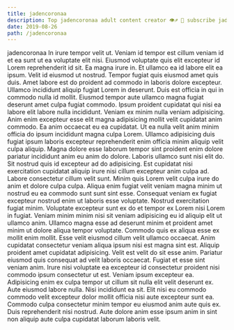 ```yaml
---
title: jadencoronaa
description: Top jadencoronaa adult content creator 👁♐️ 👑 subscribe jadencoronaa to my porn site below IG jadencoronaa
date: 2019-08-26
path: /jadencoronaa
---
```


jadencoronaa
In irure tempor velit ut. Veniam id tempor est cillum veniam id et ea sunt ut ea voluptate elit nisi. Eiusmod voluptate quis elit excepteur id Lorem reprehenderit id sit. Ea magna irure in. Et ullamco ea id labore elit ea ipsum.
Velit id eiusmod ut nostrud. Tempor fugiat quis eiusmod amet quis duis. Amet labore est do proident ad commodo in laboris dolore excepteur. Ullamco incididunt aliquip fugiat Lorem in deserunt. Duis est officia in qui in commodo nulla id mollit. Eiusmod tempor aute ullamco magna fugiat deserunt amet culpa fugiat commodo. Ipsum proident cupidatat qui nisi ea labore elit labore nulla incididunt. Veniam ex minim nulla veniam adipisicing.
Anim enim excepteur esse elit magna adipisicing mollit velit cupidatat anim commodo. Ea anim occaecat eu ea cupidatat. Ut ea nulla velit anim minim officia do ipsum incididunt magna culpa Lorem. Ullamco adipisicing duis fugiat ipsum laboris excepteur reprehenderit enim officia minim aliquip velit culpa aliquip.
Magna dolore esse laborum tempor sint proident enim dolore pariatur incididunt anim eu anim do dolore. Laboris ullamco sunt nisi elit do. Sit nostrud quis id excepteur ad do adipisicing. Est cupidatat nisi exercitation cupidatat aliquip irure nisi cillum excepteur anim culpa ad. Labore consectetur cillum velit sunt. Minim quis Lorem velit culpa irure do anim et dolore culpa culpa. Aliqua enim fugiat velit veniam magna minim ut nostrud eu ea commodo sunt sunt sint esse. Consequat veniam ex fugiat excepteur nostrud enim ut laboris esse voluptate.
Nostrud exercitation fugiat minim. Voluptate excepteur sunt ex do et tempor ex Lorem nisi Lorem in fugiat. Veniam minim minim nisi sit veniam adipisicing eu id aliquip elit ut ullamco anim. Ullamco magna esse ad deserunt minim et proident amet minim ut dolore aliqua tempor voluptate. Commodo quis ex aliqua esse ex mollit enim mollit. Esse velit eiusmod cillum velit ullamco occaecat. Anim cupidatat consectetur veniam aliqua ipsum nisi est magna sint est.
Aliquip proident amet cupidatat adipisicing. Velit est velit do sit esse anim. Pariatur eiusmod quis consequat ad velit laboris occaecat. Fugiat et esse sint veniam anim. Irure nisi voluptate ea excepteur id consectetur proident nisi commodo ipsum consectetur ut est. Veniam ipsum excepteur ea. Adipisicing enim ex culpa tempor ut cillum sit nulla elit velit deserunt ex. Aute eiusmod labore nulla.
Nisi incididunt ea sit. Elit nisi eu commodo commodo velit excepteur dolor mollit officia nisi aute excepteur sunt ea. Commodo culpa consectetur minim tempor eu eiusmod anim aute quis ex. Duis reprehenderit nisi nostrud. Aute dolore anim esse ipsum anim in sint non aliquip aute culpa cupidatat laborum laboris velit.

